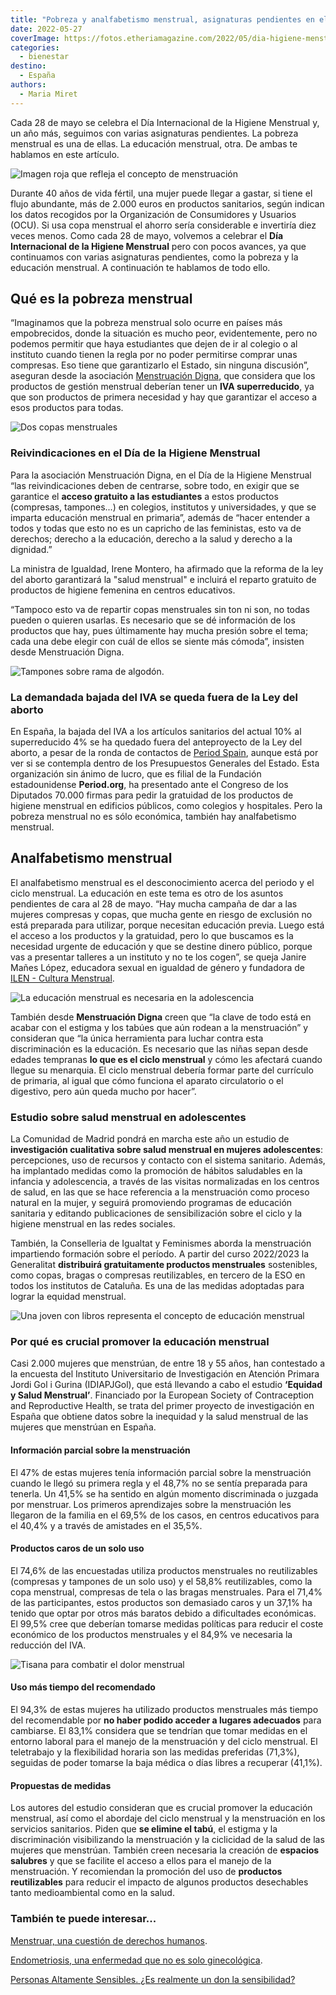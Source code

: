 ```yaml
---
title: "Pobreza y analfabetismo menstrual, asignaturas pendientes en el Día de la Higiene Menstrual"
date: 2022-05-27
coverImage: https://fotos.etheriamagazine.com/2022/05/dia-higiene-menstrual.jpg
categories: 
  - bienestar
destino: 
  - España
authors: 
  - Maria Miret
---
```


Cada 28 de mayo se celebra el Día Internacional de la Higiene Menstrual y, un año más, seguimos con varias asignaturas pendientes. La pobreza menstrual es una de ellas. La educación menstrual, otra. De ambas te hablamos en este artículo.

![Imagen roja que refleja el concepto de menstruación](https://fotos.etheriamagazine.com/2022/05/dia-higiene-menstrual.jpg "El 28 de mayo se celebra el Día de la Higiene Menstrual. © Cassi Josh")

Durante 40 años de vida fértil, una mujer puede llegar a gastar, si tiene el flujo 
abundante, más de 2.000 euros en productos sanitarios, según indican los datos recogidos 
por la Organización de Consumidores y Usuarios (OCU). Si usa copa menstrual el ahorro 
sería considerable e invertiría diez veces menos. Como cada 28 de mayo, volvemos a 
celebrar el **Día Internacional de la Higiene Menstrual** pero con pocos avances, ya que 
continuamos con varias asignaturas pendientes, como la pobreza y la educación menstrual. 
A continuación te hablamos de todo ello. 

## Qué es la pobreza menstrual

“Imaginamos que la pobreza menstrual solo ocurre en países más empobrecidos, donde la 
situación es mucho peor, evidentemente, pero no podemos permitir que haya estudiantes 
que dejen de ir al colegio o al instituto cuando tienen la regla por no poder permitirse 
comprar unas compresas. Eso tiene que garantizarlo el Estado, sin ninguna discusión”, 
aseguran desde la asociación [Menstruación 
Digna](https://www.facebook.com/MenstruacionDigna/), que considera que los productos de 
gestión menstrual deberían tener un **IVA superreducido**, ya que son productos de 
primera necesidad y hay que garantizar el acceso a esos productos para todas. 

![Dos copas menstruales](https://fotos.etheriamagazine.com/2022/05/copa-menstrual.jpg "El ahorro usando la copa menstrual es considerable. © Monika Kozub")

### Reivindicaciones en el Día de la Higiene Menstrual

Para la asociación Menstruación Digna, en el Día de la Higiene Menstrual “las 
reivindicaciones deben de centrarse, sobre todo, en exigir que se garantice el **acceso 
gratuito a las estudiantes** a estos productos (compresas, tampones...) en colegios, 
institutos y universidades, y que se imparta educación menstrual en primaria”, además de 
“hacer entender a todos y todas que esto no es un capricho de las feministas, esto va de 
derechos; derecho a la educación, derecho a la salud y derecho a la dignidad.” 

La ministra de Igualdad, Irene Montero, ha afirmado que la reforma de la ley del aborto 
garantizará la "salud menstrual" e incluirá el reparto gratuito de productos de higiene 
femenina en centros educativos. 

“Tampoco esto va de repartir copas menstruales sin ton ni son, no todas pueden o quieren 
usarlas. Es necesario que se dé información de los productos que hay, pues últimamente 
hay mucha presión sobre el tema; cada una debe elegir con cuál de ellos se siente más 
cómoda”, insisten desde Menstruación Digna. 

![Tampones sobre rama de algodón.](https://fotos.etheriamagazine.com/2022/05/tampones-salud-menstrual.jpg "Se solicitará la bajada del IVA en productos para la higiene menstrual a cargo de los Presupuestos Generales. © Aunt Flow")

### La demandada bajada del IVA se queda fuera de la Ley del aborto

En España, la bajada del IVA a los artículos sanitarios del actual 10% al superreducido 
4% se ha quedado fuera del anteproyecto de la Ley del aborto, a pesar de la ronda de 
contactos de [Period Spain](https://twitter.com/period_spain), aunque está por ver si se 
contempla dentro de los Presupuestos Generales del Estado. Esta organización sin ánimo 
de lucro, que es filial de la Fundación estadounidense **Period.org**, ha presentado 
ante el Congreso de los Diputados 70.000 firmas para pedir la gratuidad de los productos 
de higiene menstrual en edificios públicos, como colegios y hospitales. Pero la pobreza 
menstrual no es sólo económica, también hay analfabetismo menstrual. 

## Analfabetismo menstrual

El analfabetismo menstrual es el desconocimiento acerca del periodo y el ciclo 
menstrual. La educación en este tema es otro de los asuntos pendientes de cara al 28 de 
mayo. “Hay mucha campaña de dar a las mujeres compresas y copas, que mucha gente en 
riesgo de exclusión no está preparada para utilizar, porque necesitan educación previa. 
Luego está el acceso a los productos y la gratuidad, pero lo que buscamos es la 
necesidad urgente de educación y que se destine dinero público, porque vas a presentar 
talleres a un instituto y no te los cogen”, se queja Janire Mañes López, educadora 
sexual en igualdad de género y fundadora de [ILEN - Cultura 
Menstrual](https://www.instagram.com/ilenculturamenstrual). 

![La educación menstrual es necesaria en la adolescencia](https://fotos.etheriamagazine.com/2022/05/adolescentes-menstruacion.jpg "La educación menstrual es absolutamente necesaria. © Jeffrey F Lin")

También desde **Menstruación Digna** creen que “la clave de todo está en acabar con el 
estigma y los tabúes que aún rodean a la menstruación” y consideran que “la única 
herramienta para luchar contra esta discriminación es la educación. Es necesario que las 
niñas sepan desde edades tempranas **lo que es el ciclo menstrual** y cómo les afectará 
cuando llegue su menarquia. El ciclo menstrual debería formar parte del currículo de 
primaria, al igual que cómo funciona el aparato circulatorio o el digestivo, pero aún 
queda mucho por hacer”. 

### Estudio sobre salud menstrual en adolescentes

La Comunidad de Madrid pondrá en marcha este año un estudio de **investigación 
cualitativa sobre salud menstrual en mujeres adolescentes**: percepciones, uso de 
recursos y contacto con el sistema sanitario. Además, ha implantado medidas como la 
promoción de hábitos saludables en la infancia y adolescencia, a través de las visitas 
normalizadas en los centros de salud, en las que se hace referencia a la menstruación 
como proceso natural en la mujer, y seguirá promoviendo programas de educación sanitaria 
y editando publicaciones de sensibilización sobre el ciclo y la higiene menstrual en las 
redes sociales. 

También, la Conselleria de Igualtat y Feminismes aborda la menstruación impartiendo 
formación sobre el período. A partir del curso 2022/2023 la Generalitat **distribuirá 
gratuitamente productos menstruales** sostenibles, como copas, bragas o compresas 
reutilizables, en tercero de la ESO en todos los institutos de Cataluña. Es una de las 
medidas adoptadas para lograr la equidad menstrual. 

![Una joven con libros representa el concepto de educación menstrual](https://fotos.etheriamagazine.com/2022/05/educacion-menstrual.jpg "Un gran porcentaje de mujeres no tiene educación menstrual previa a su primera regla. © Element5 Digital")

### Por qué es crucial promover la educación menstrual

Casi 2.000 mujeres que menstrúan, de entre 18 y 55 años, han contestado a la encuesta 
del Instituto Universitario de Investigación en Atención Primara Jordi Gol i Gurina 
(IDIAPJGol), que está llevando a cabo el estudio **‘Equidad y Salud Menstrual’**. 
Financiado por la European Society of Contraception and Reproductive Health, se trata 
del primer proyecto de investigación en España que obtiene datos sobre la inequidad y la 
salud menstrual de las mujeres que menstrúan en España. 

#### Información parcial sobre la menstruación

El 47% de estas mujeres tenía información parcial sobre la menstruación cuando le llegó 
su primera regla y el 48,7% no se sentía preparada para tenerla. Un 41,5% se ha sentido 
en algún momento discriminada o juzgada por menstruar. Los primeros aprendizajes sobre 
la menstruación les llegaron de la familia en el 69,5% de los casos, en centros 
educativos para el 40,4% y a través de amistades en el 35,5%. 

#### Productos caros de un solo uso

El 74,6% de las encuestadas utiliza productos menstruales no reutilizables (compresas y 
tampones de un solo uso) y el 58,8% reutilizables, como la copa menstrual, compresas de 
tela o las bragas menstruales. Para el 71,4% de las participantes, estos productos son 
demasiado caros y un 37,1% ha tenido que optar por otros más baratos debido a 
dificultades económicas. El 99,5% cree que deberían tomarse medidas políticas para 
reducir el coste económico de los productos menstruales y el 84,9% ve necesaria la 
reducción del IVA. 

![Tisana para combatir el dolor menstrual](https://fotos.etheriamagazine.com/2022/05/tisana-menstruacion.jpg "La pobreza menstrual trae consecuencias negativas para la salud. © Kira Auf Der Heide")

#### Uso más tiempo del recomendado

El 94,3% de estas mujeres ha utilizado productos menstruales más tiempo del recomendable 
por **no haber podido acceder a lugares adecuados** para cambiarse. El 83,1% considera 
que se tendrían que tomar medidas en el entorno laboral para el manejo de la 
menstruación y del ciclo menstrual. El teletrabajo y la flexibilidad horaria son las 
medidas preferidas (71,3%), seguidas de poder tomarse la baja médica o días libres a 
recuperar (41,1%). 

#### Propuestas de medidas

Los autores del estudio consideran que es crucial promover la educación menstrual, así 
como el abordaje del ciclo menstrual y la menstruación en los servicios sanitarios. 
Piden que **se elimine el tabú**, el estigma y la discriminación visibilizando la 
menstruación y la ciclicidad de la salud de las mujeres que menstrúan. También creen 
necesaria la creación de **espacios salubres** y que se facilite el acceso a ellos para 
el manejo de la menstruación. Y recomiendan la promoción del uso de **productos 
reutilizables** para reducir el impacto de algunos productos desechables tanto 
medioambiental como en la salud. 

### También te puede interesar...

[Menstruar, una cuestión de derechos 
humanos](https://etheriamagazine.com/2021/05/13/menstruacion-tabu-estigma-para-ninas-mundo/). 

[Endometriosis, una enfermedad que no es solo 
ginecológica](https://etheriamagazine.com/2021/03/15/que-es-endometriosis-sintomas-y-cuidados/). 

[Personas Altamente Sensibles. ¿Es realmente un don la 
sensibilidad?](https://etheriamagazine.com/2020/11/25/personas-altamente-sensibles-es-realmente-un-don-la-sensibilidad/)

